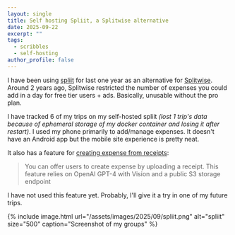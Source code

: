 ```yaml
---
layout: single
title: Self hosting Spliit, a Splitwise alternative
date: 2025-09-22
excerpt: ""
tags:
  - scribbles
  - self-hosting
author_profile: false
---
```


I have been using [spliit][spliit] for last one year as an alternative for
[Splitwise][splitwise]. Around 2 years ago, Splitwise restricted the number of
expenses you could add in a day for free tier users + ads. Basically, unusable
without the pro plan.

I have tracked 6 of my trips on my self-hosted spliit _(lost 1 trip's data
because of ephemeral storage of my docker container and losing it after
restart)_. I used my phone primarily to add/manage expenses. It doesn't have an
Android app but the mobile site experience is pretty neat.

It also has a feature for [creating expense from receipts][feature]:
> You can offer users to create expense by uploading a receipt. This feature
> relies on OpenAI GPT-4 with Vision and a public S3 storage endpoint

I have not used this feature yet. Probably, I'll give it a try in one of my
future trips.

{% include image.html url="/assets/images/2025/09/spliit.png" alt="spliit" size="500" caption="Screenshot of my groups" %}

[spliit]: https://github.com/spliit-app/spliit
[splitwise]: https://www.splitwise.com/
[feature]: https://github.com/spliit-app/spliit?tab=readme-ov-file#create-expense-from-receipt
